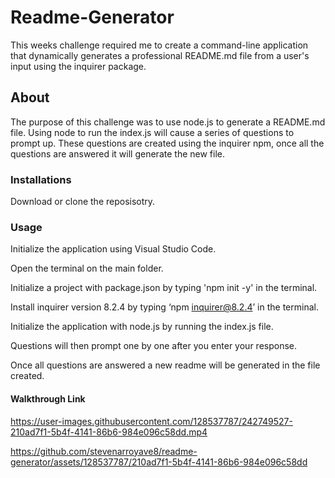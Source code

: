 


# Readme-Generator
This weeks challenge required me to create a command-line application that dynamically generates a professional README.md file from a user's input using the inquirer package.
## About
The purpose of this challenge was to use node.js to generate a README.md file. Using node to run the index.js will cause a series of questions to prompt up. These questions are created using the inquirer npm, once all the questions are answered it will generate the new file.
### Installations
Download or clone the reposisotry.
### Usage
Initialize the application using Visual Studio Code.

Open the terminal on the main folder.

Initialize a project with package.json by typing 'npm init -y' in the terminal.

Install inquirer version 8.2.4 by typing ‘npm inquirer@8.2.4’ in the terminal.

Initialize the application with node.js by running the index.js file.

Questions will then prompt one by one after you enter your response.

Once all questions are answered a new readme will be generated in the file created.
#### Walkthrough Link
https://user-images.githubusercontent.com/128537787/242749527-210ad7f1-5b4f-4141-86b6-984e096c58dd.mp4


https://github.com/stevenarroyave8/readme-generator/assets/128537787/210ad7f1-5b4f-4141-86b6-984e096c58dd
